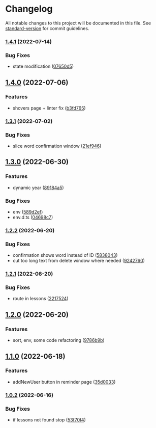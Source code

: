 # Changelog

All notable changes to this project will be documented in this file. See [standard-version](https://github.com/conventional-changelog/standard-version) for commit guidelines.

### [1.4.1](https://github.com/thesiv95/sababot-admin-fe/compare/v1.4.0...v1.4.1) (2022-07-14)


### Bug Fixes

* state modification ([07650d5](https://github.com/thesiv95/sababot-admin-fe/commit/07650d5c3e7bee67bb9f8ea7cbb1eee3b6b17fb5))

## [1.4.0](https://github.com/thesiv95/sababot-admin-fe/compare/v1.3.1...v1.4.0) (2022-07-06)


### Features

* shovers page + linter fix ([b3fd765](https://github.com/thesiv95/sababot-admin-fe/commit/b3fd765a5c5c1aba09b3001586c1e8809f6d77e0))

### [1.3.1](https://github.com/thesiv95/sababot-admin-fe/compare/v1.3.0...v1.3.1) (2022-07-02)


### Bug Fixes

* slice word confirmation window ([21ef946](https://github.com/thesiv95/sababot-admin-fe/commit/21ef946846d2b7afb7853d4bad65a63cad39b4b5))

## [1.3.0](https://github.com/thesiv95/sababot-admin-fe/compare/v1.2.2...v1.3.0) (2022-06-30)


### Features

* dynamic year ([89184a5](https://github.com/thesiv95/sababot-admin-fe/commit/89184a57ef6237596470b889e32b3863c0e2c810))


### Bug Fixes

* env ([589d2ef](https://github.com/thesiv95/sababot-admin-fe/commit/589d2efdc14b9e2e95eb2b03cc012cab3c764d3f))
* env.d.ts ([04698c7](https://github.com/thesiv95/sababot-admin-fe/commit/04698c73f177514c574da35a4d74d13bf6b3b42c))

### [1.2.2](https://github.com/thesiv95/sababot-admin-fe/compare/v1.2.1...v1.2.2) (2022-06-20)


### Bug Fixes

* confirmation shows word instead of ID ([5838043](https://github.com/thesiv95/sababot-admin-fe/commit/583804303e53aba9ce2e1665f74eec64335d8a24))
* cut too long text from delete window where needed ([9242760](https://github.com/thesiv95/sababot-admin-fe/commit/92427603baff96268622a1e58d65327b185e44b6))

### [1.2.1](https://github.com/thesiv95/sababot-admin-fe/compare/v1.2.0...v1.2.1) (2022-06-20)


### Bug Fixes

* route in lessons ([2217524](https://github.com/thesiv95/sababot-admin-fe/commit/22175240837460013c06f6dfead12c386cd2791d))

## [1.2.0](https://github.com/thesiv95/sababot-admin-fe/compare/v1.1.0...v1.2.0) (2022-06-20)


### Features

* sort, env, some code refactoring ([9786b9b](https://github.com/thesiv95/sababot-admin-fe/commit/9786b9bdeb4f88d5482c1b64140e56f0c9c27402))

## [1.1.0](https://github.com/thesiv95/sababot-admin-fe/compare/v1.0.2...v1.1.0) (2022-06-18)


### Features

* addNewUser button in reminder page ([35d0033](https://github.com/thesiv95/sababot-admin-fe/commit/35d0033a9997236a21fc2fca2b43422d6fb4364a))

### [1.0.2](https://github.com/thesiv95/sababot-admin-fe/compare/v1.0.1...v1.0.2) (2022-06-16)


### Bug Fixes

* if lessons not found stop ([53f70f4](https://github.com/thesiv95/sababot-admin-fe/commit/53f70f4961ba39eb88500c9934c2b295cd9f3723))
